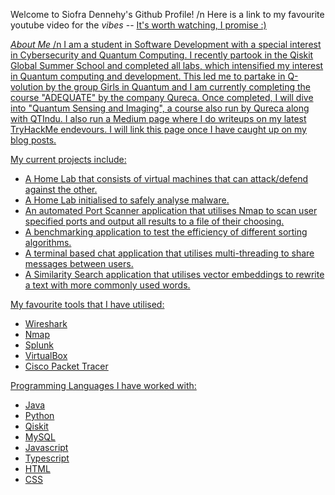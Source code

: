 Welcome to Siofra Dennehy's Github Profile! /n
Here is a link to my favourite youtube video for the *vibes* -- <a href = "https://www.youtube.com/watch?v=qs_-emj1qR4"> It's worth watching, I promise :)

*About Me* /n
I am a student in Software Development with a special interest in Cybersecurity and Quantum Computing. I recently partook in the Qiskit Global Summer School and completed all labs, which intensified my interest in Quantum computing and development. This led me to partake in Q-volution by the group Girls in Quantum and I am currently completing the course "ADEQUATE" by the company Qureca. Once completed, I will dive into "Quantum Sensing and Imaging", a course also run by Qureca along with QTIndu. I also run a Medium page where I do writeups on my latest TryHackMe endevours. I will link this page once I have caught up on my blog posts.  

My current projects include:
  - A Home Lab that consists of virtual machines that can attack/defend against the other.
  - A Home Lab initialised to safely analyse malware.
  - An automated Port Scanner application that utilises Nmap to scan user specified ports and output all results to a file of their choosing.
  - A benchmarking application to test the efficiency of different sorting algorithms.
  - A terminal based chat application that utilises multi-threading to share messages between users.
  - A Similarity Search application that utilises vector embeddings to rewrite a text with more commonly used words.

My favourite tools that I have utilised:
  - Wireshark
  - Nmap
  - Splunk
  - VirtualBox
  - Cisco Packet Tracer
    
Programming Languages I have worked with:
   -  Java
   -  Python
   -  Qiskit
   -  MySQL
   -  Javascript
   -  Typescript
   -  HTML
   -  CSS





  



<!--
**SiofraDennehy/SiofraDennehy** is a ✨ _special_ ✨ repository because its `README.md` (this file) appears on your GitHub profile.

Here are some ideas to get you started:

- 🔭 I’m currently working on ...
- 🌱 I’m currently learning ...
- 👯 I’m looking to collaborate on ...
- 🤔 I’m looking for help with ...
- 💬 Ask me about ...
- 📫 How to reach me: ...
- 😄 Pronouns: ...
- ⚡ Fun fact: ...
-->
